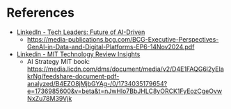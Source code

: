 # References

- [LinkedIn - Tech Leaders: Future of AI-Driven](https://www.linkedin.com/posts/lewiswalkerai_bcg-ai-playbook-for-tech-leaders-ugcPost-7275495094483345408-OAZV/?utm_source=share&utm_medium=member_ios)
  - https://media-publications.bcg.com/BCG-Executive-Perspectives-GenAI-in-Data-and-Digital-Platforms-EP6-14Nov2024.pdf
- [Linkedin - MIT Technology Review Insights](https://www.linkedin.com/posts/ugcPost-7273070814592221184-atOd/?utm_source=share&utm_medium=member_ios)
  - AI Strategy MIT book: https://media.licdn.com/dms/document/media/v2/D4E1FAQG6l2yEIakrNg/feedshare-document-pdf-analyzed/B4EZO8jMjbGYAg-/0/1734035179654?e=1736985600&v=beta&t=nJwHlo7BbJHLC8yORCK1FyEozCgeOvwNxZu78M39Vjk

